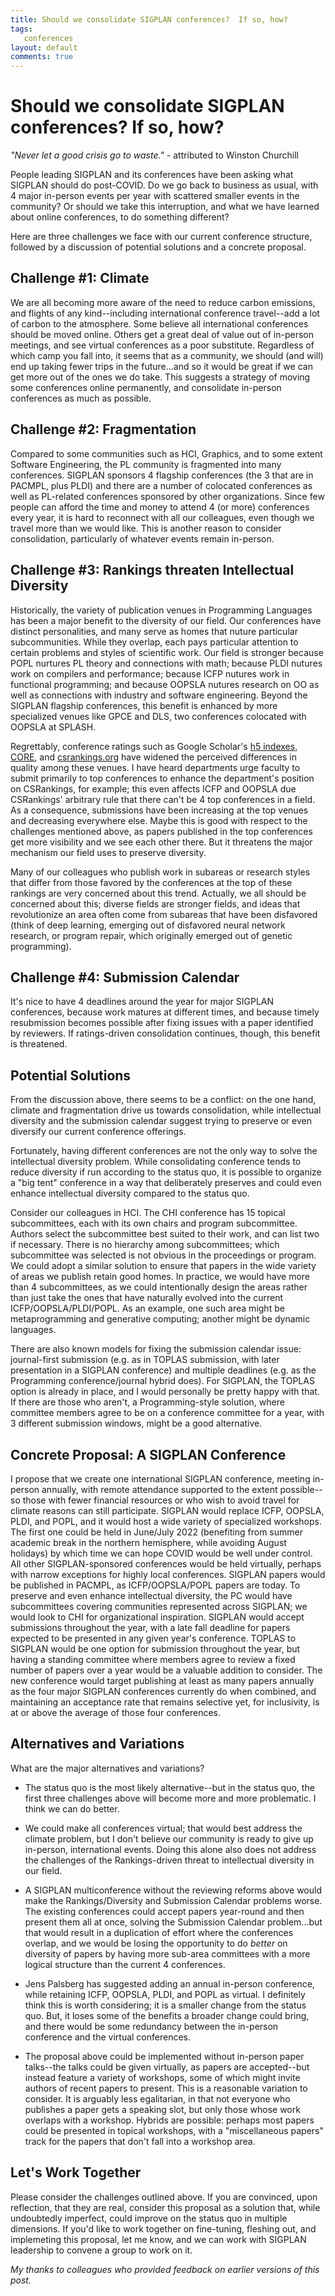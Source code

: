 ```yaml
---
title: Should we consolidate SIGPLAN conferences?  If so, how?
tags:
   conferences
layout: default
comments: true
---
```



Should we consolidate SIGPLAN conferences?  If so, how?
=======================================================

*"Never let a good crisis go to waste."* - attributed to Winston Churchill

People leading SIGPLAN and its conferences have been asking what SIGPLAN should do post-COVID.  Do we go back to business as usual, with 4 major in-person events per year with scattered smaller events in the community?  Or should we take this interruption, and what we have learned about online conferences, to do something different?

Here are three challenges we face with our current conference structure, followed by a discussion of potential solutions and a concrete proposal.

Challenge #1: Climate
---------------------

We are all becoming more aware of the need to reduce carbon emissions, and flights of any kind--including international conference travel--add a lot of carbon to the atmosphere.  Some believe all international conferences should be moved online.  Others get a great deal of value out of in-person meetings, and see virtual conferences as a poor substitute.  Regardless of which camp you fall into, it seems that as a community, we should (and will) end up taking fewer trips in the future...and so it would be great if we can get more out of the ones we do take.  This suggests a strategy of moving some conferences online permanently, and consolidate in-person conferences as much as possible.


Challenge #2: Fragmentation
---------------------------

Compared to some communities such as HCI, Graphics, and to some extent Software Engineering, the PL community is fragmented into many conferences.  SIGPLAN sponsors 4 flagship conferences (the 3 that are in PACMPL, plus PLDI) and there are a number of colocated conferences as well as PL-related conferences sponsored by other organizations.  Since few people can afford the time and money to attend 4 (or more) conferences every year, it is hard to reconnect with all our colleagues, even though we travel more than we would like.  This is another reason to consider consolidation, particularly of whatever events remain in-person.


Challenge #3: Rankings threaten Intellectual Diversity
------------------------------------------------------

Historically, the variety of publication venues in Programming Languages has been a major benefit to the diversity of our field.  Our conferences have distinct personalities, and many serve as homes that nuture particular subcommunities.  While they overlap, each pays particular attention to certain problems and styles of scientific work.  Our field is stronger because POPL nurtures PL theory and connections with math; because PLDI nutures work on compilers and performance; because ICFP nutures work in functional programming; and because OOPSLA nutures research on OO as well as connections with industry and software engineering.  Beyond the SIGPLAN flagship conferences, this benefit is enhanced by more specialized venues like GPCE and DLS, two conferences colocated with OOPSLA at SPLASH.

Regrettably, conference ratings such as Google Scholar's [h5 indexes](https://scholar.google.com/citations?view_op=top_venues&hl=en&vq=eng), [CORE](https://www.core.edu.au/conference-portal), and [csrankings.org](http://csrankings.org/) have widened the perceived differences in quality among these venues.  I have heard departments urge faculty to submit primarily to top conferences to enhance the department's position on CSRankings, for example; this even affects ICFP and OOPSLA due CSRankings' arbitrary rule that there can't be 4 top conferences in a field.  As a consequence, submissions have been increasing at the top venues and decreasing everywhere else.  Maybe this is good with respect to the challenges mentioned above, as papers published in the top conferences get more visibility and we see each other there.  But it threatens the major mechanism our field uses to preserve diversity.

Many of our colleagues who publish work in subareas or research styles that differ from those favored by the conferences at the top of these rankings are very concerned about this trend.  Actually, we all should be concerned about this; diverse fields are stronger fields, and ideas that revolutionize an area often come from subareas that have been disfavored (think of deep learning, emerging out of disfavored neural network research, or program repair, which originally emerged out of genetic programming).


Challenge #4: Submission Calendar
---------------------------------
 
It's nice to have 4 deadlines around the year for major SIGPLAN conferences, because work matures at different times, and because timely resubmission becomes possible after fixing issues with a paper identified by reviewers.  If ratings-driven consolidation continues, though, this benefit is threatened.  

 
Potential Solutions
-------------------

From the discussion above, there seems to be a conflict: on the one hand, climate and fragmentation drive us towards consolidation, while intellectual diversity and the submission calendar suggest trying to preserve or even diversify our current conference offerings.

Fortunately, having different conferences are not the only way to solve the intellectual diversity problem.  While consolidating conference tends to reduce diversity if run according to the status quo, it is possible to organize a "big tent" conference in a way that deliberately preserves and could even enhance intellectual diversity compared to the status quo.

Consider our colleagues in HCI.  The CHI conference has 15 topical subcommittees, each with its own chairs and program subcommittee.  Authors select the subcommittee best suited to their work, and can list two if necessary.  There is no hierarchy among subcommittees; which subcommittee was selected is not obvious in the proceedings or program.  We could adopt a similar solution to ensure that papers in the wide variety of areas we publish retain good homes.  In practice, we would have more than 4 subcommittees, as we could intentionally design the areas rather than just take the ones that have naturally evolved into the current ICFP/OOPSLA/PLDI/POPL.  As an example, one such area might be metaprogramming and generative computing; another might be dynamic languages.

There are also known models for fixing the submission calendar issue: journal-first submission (e.g. as in TOPLAS submission, with later presentation in a SIGPLAN conference) and multiple deadlines (e.g. as the Programming conference/journal hybrid does).  For SIGPLAN, the TOPLAS option is already in place, and I would personally be pretty happy with that.  If there are those who aren't, a Programming-style solution, where committee members agree to be on a conference committee for a year, with 3 different submission windows, might be a good alternative.


Concrete Proposal: A SIGPLAN Conference
---------------------------------------

I propose that we create one international SIGPLAN conference, meeting in-person annually, with remote attendance supported to the extent possible--so those with fewer financial resources or who wish to avoid travel for climate reasons can still participate.  SIGPLAN would replace ICFP, OOPSLA, PLDI, and POPL, and it would host a wide variety of specialized workshops.  The first one could be held in June/July 2022 (benefiting from summer academic break in the northern hemisphere, while avoiding August holidays) by which time we can hope COVID would be well under control.  All other SIGPLAN-sponsored conferences would be held virtually, perhaps with narrow exceptions for highly local conferences.  SIGPLAN papers would be published in PACMPL, as ICFP/OOPSLA/POPL papers are today.  To preserve and even enhance intellectual diversity, the PC would have subcommittees covering communities represented across SIGPLAN; we would look to CHI for organizational inspiration.  SIGPLAN would accept submissions throughout the year, with a late fall deadline for papers expected to be presented in any given year's conference.  TOPLAS to SIGPLAN would be one option for submission throughout the year, but having a standing committee where members agree to review a fixed number of papers over a year would be a valuable addition to consider.  The new conference would target publishing at least as many papers annually as the four major SIGPLAN conferences currently do when combined, and maintaining an acceptance rate that remains selective yet, for inclusivity, is at or above the average of those four conferences.


Alternatives and Variations
---------------------------

What are the major alternatives and variations?

 * The status quo is the most likely alternative--but in the status quo, the first three challenges above will become more and more problematic. I think we can do better.
 
 * We could make all conferences virtual; that would best address the climate problem, but I don't believe our community is ready to give up in-person, international events.  Doing this alone also does not address the challenges of the Rankings-driven threat to intellectual diversity in our field.
 
 * A SIGPLAN multiconference without the reviewing reforms above would make the Rankings/Diversity and Submission Calendar problems worse.  The existing conferences could accept papers year-round and then present them all at once, solving the Submission Calendar problem...but that would result in a duplication of effort where the conferences overlap, and we would be losing the opportunity to do *better* on diversity of papers by having more sub-area committees with a more logical structure than the current 4 conferences.
 
 * Jens Palsberg has suggested adding an annual in-person conference, while retaining ICFP, OOPSLA, PLDI, and POPL as virtual.  I definitely think this is worth considering; it is a smaller change from the status quo.  But, it loses some of the benefits a broader change could bring, and there would be some redundancy between the in-person conference and the virtual conferences.
 
 * The proposal above could be implemented without in-person paper talks--the talks could be given virtually, as papers are accepted--but instead feature a variety of workshops, some of which might invite authors of recent papers to present.  This is a reasonable variation to consider.  It is arguably less egalitarian, in that not everyone who publishes a paper gets a speaking slot, but only those whose work overlaps with a workshop.  Hybrids are possible: perhaps most papers could be presented in topical workshops, with a "miscellaneous papers" track for the papers that don't fall into a workshop area.

 
Let's Work Together
-------------------

Please consider the challenges outlined above.  If you are convinced, upon reflection, that they are real, consider this proposal as a solution that, while undoubtedly imperfect, could improve on the status quo in multiple dimensions.  If you'd like to work together on fine-tuning, fleshing out, and implemeting this proposal, let me know, and we can work with SIGPLAN leadership to convene a group to work on it.

*My thanks to colleagues who provided feedback on earlier versions of this post.*